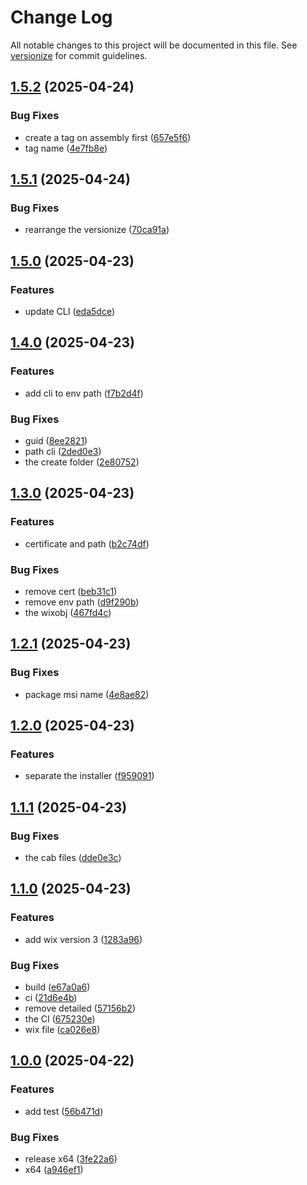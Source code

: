 # Change Log

All notable changes to this project will be documented in this file. See [versionize](https://github.com/versionize/versionize) for commit guidelines.

<a name="1.5.2"></a>
## [1.5.2](https://www.github.com/zulfikar4568/BuildDotnetApp/releases/tag/v1.5.2) (2025-04-24)

### Bug Fixes

* create a tag on assembly first ([657e5f6](https://www.github.com/zulfikar4568/BuildDotnetApp/commit/657e5f6678e206b642b6c38b1950e0e641ff5a3a))
* tag name ([4e7fb8e](https://www.github.com/zulfikar4568/BuildDotnetApp/commit/4e7fb8e8d9b1304aab17f2948df199c30dc910e1))

<a name="1.5.1"></a>
## [1.5.1](https://www.github.com/zulfikar4568/BuildDotnetApp/releases/tag/v1.5.1) (2025-04-24)

### Bug Fixes

* rearrange the versionize ([70ca91a](https://www.github.com/zulfikar4568/BuildDotnetApp/commit/70ca91ae65150e35cc5c24ac617afc5563720452))

<a name="1.5.0"></a>
## [1.5.0](https://www.github.com/zulfikar4568/BuildDotnetApp/releases/tag/v1.5.0) (2025-04-23)

### Features

* update CLI ([eda5dce](https://www.github.com/zulfikar4568/BuildDotnetApp/commit/eda5dce5c0c4b3fe25eca8bc932332cb6f74eda9))

<a name="1.4.0"></a>
## [1.4.0](https://www.github.com/zulfikar4568/BuildDotnetApp/releases/tag/v1.4.0) (2025-04-23)

### Features

* add cli to env path ([f7b2d4f](https://www.github.com/zulfikar4568/BuildDotnetApp/commit/f7b2d4ffa2b17521c389377696b0942927904403))

### Bug Fixes

* guid ([8ee2821](https://www.github.com/zulfikar4568/BuildDotnetApp/commit/8ee2821b26cc47ec593148edf723511ce5a936ef))
* path cli ([2ded0e3](https://www.github.com/zulfikar4568/BuildDotnetApp/commit/2ded0e3cec451b58383de5951ff024c3973df35a))
* the create folder ([2e80752](https://www.github.com/zulfikar4568/BuildDotnetApp/commit/2e807521de601c17686e45cb46a48112a3b1fc19))

<a name="1.3.0"></a>
## [1.3.0](https://www.github.com/zulfikar4568/BuildDotnetApp/releases/tag/v1.3.0) (2025-04-23)

### Features

* certificate and path ([b2c74df](https://www.github.com/zulfikar4568/BuildDotnetApp/commit/b2c74df142040e83b3fb795a65f73caa6b783ac3))

### Bug Fixes

* remove cert ([beb31c1](https://www.github.com/zulfikar4568/BuildDotnetApp/commit/beb31c172408272fead21dce4dda7ed76f8db70b))
* remove env path ([d9f290b](https://www.github.com/zulfikar4568/BuildDotnetApp/commit/d9f290bf050b376db6f07c0b54b296c00f413699))
* the wixobj ([467fd4c](https://www.github.com/zulfikar4568/BuildDotnetApp/commit/467fd4c2deab15fc9adf3c8dce0885a3061a58f4))

<a name="1.2.1"></a>
## [1.2.1](https://www.github.com/zulfikar4568/BuildDotnetApp/releases/tag/v1.2.1) (2025-04-23)

### Bug Fixes

* package msi name ([4e8ae82](https://www.github.com/zulfikar4568/BuildDotnetApp/commit/4e8ae82277e0b5a99e3f420ed9a0dc05f79ff972))

<a name="1.2.0"></a>
## [1.2.0](https://www.github.com/zulfikar4568/BuildDotnetApp/releases/tag/v1.2.0) (2025-04-23)

### Features

* separate the installer ([f959091](https://www.github.com/zulfikar4568/BuildDotnetApp/commit/f9590915f342efab96aa0d475462bd0bba19d577))

<a name="1.1.1"></a>
## [1.1.1](https://www.github.com/zulfikar4568/BuildDotnetApp/releases/tag/v1.1.1) (2025-04-23)

### Bug Fixes

* the cab files ([dde0e3c](https://www.github.com/zulfikar4568/BuildDotnetApp/commit/dde0e3c376174c82f8c46ef2a72c8f1dfd0ed0cd))

<a name="1.1.0"></a>
## [1.1.0](https://www.github.com/zulfikar4568/BuildDotnetApp/releases/tag/v1.1.0) (2025-04-23)

### Features

* add wix version 3 ([1283a96](https://www.github.com/zulfikar4568/BuildDotnetApp/commit/1283a96da14cf7bb3b5112c6963f5a96aa675518))

### Bug Fixes

* build ([e67a0a6](https://www.github.com/zulfikar4568/BuildDotnetApp/commit/e67a0a6af462bfc721d480a0a2b53def879beaef))
* ci ([21d6e4b](https://www.github.com/zulfikar4568/BuildDotnetApp/commit/21d6e4b2a8ed98020c2a0787a3463bc540fa1302))
* remove detailed ([57156b2](https://www.github.com/zulfikar4568/BuildDotnetApp/commit/57156b2d6ba47d7a3afba68417ba846f19b0d86d))
* the CI ([675230e](https://www.github.com/zulfikar4568/BuildDotnetApp/commit/675230e80bcbe1db6dbfff14465d6627bc525afb))
* wix file ([ca026e8](https://www.github.com/zulfikar4568/BuildDotnetApp/commit/ca026e897bec8380ed42594a5c33455ac3eaac77))

<a name="1.0.0"></a>
## [1.0.0](https://www.github.com/zulfikar4568/BuildDotnetApp/releases/tag/v1.0.0) (2025-04-22)

### Features

* add test ([56b471d](https://www.github.com/zulfikar4568/BuildDotnetApp/commit/56b471d9887fbb8e6b43928fe0ef4badcda52373))

### Bug Fixes

* release x64 ([3fe22a6](https://www.github.com/zulfikar4568/BuildDotnetApp/commit/3fe22a6b00db560ea5b0b49e4308f1ecb2e83ac3))
* x64 ([a946ef1](https://www.github.com/zulfikar4568/BuildDotnetApp/commit/a946ef1e55db26e5c5a35310f7c5dec3b6ce65c8))

